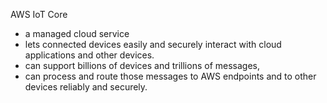 AWS IoT Core
- a managed cloud service
- lets connected devices easily and securely interact with cloud applications and other devices.
- can support billions of devices and trillions of messages,
- can process and route those messages to AWS endpoints and to other devices reliably and securely.
